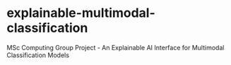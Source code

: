 # explainable-multimodal-classification

MSc Computing Group Project - An Explainable AI Interface for Multimodal Classification Models

